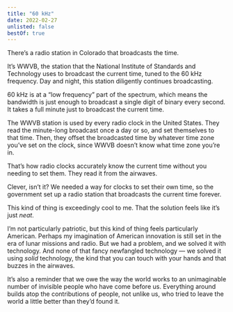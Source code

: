 ```yaml
---
title: "60 kHz"
date: 2022-02-27
unlisted: false
bestOf: true
---
```


There’s a radio station in Colorado that broadcasts the time.

It’s WWVB, the station that the National Institute of Standards and Technology uses to broadcast the current time, tuned to the 60 kHz frequency. Day and night, this station diligently continues broadcasting.

60 kHz is at a “low frequency” part of the spectrum, which means the bandwidth is just enough to broadcast a single digit of binary every second. It takes a full minute just to broadcast the current time.

The WWVB station is used by every radio clock in the United States. They read the minute-long broadcast once a day or so, and set themselves to that time. Then, they offset the broadcasted time by whatever time zone you’ve set on the clock, since WWVB doesn’t know what time zone you’re in.

That’s how radio clocks accurately know the current time without you needing to set them. They read it from the airwaves.

Clever, isn’t it? We needed a way for clocks to set their own time, so the government set up a radio station that broadcasts the current time forever.

This kind of thing is exceedingly cool to me. That the solution feels like it’s just _neat_.

I’m not particularly patriotic, but this kind of thing feels particularly American. Perhaps my imagination of American innovation is still set in the era of lunar missions and radio. But we had a problem, and we solved it with technology. And none of that fancy newfangled technology — we solved it using *solid* technology, the kind that you can touch with your hands and that buzzes in the airwaves.

It’s also a reminder that we owe the way the world works to an unimaginable number of invisible people who have come before us. Everything around builds atop the contributions of people, not unlike us, who tried to leave the world a little better than they’d found it.
